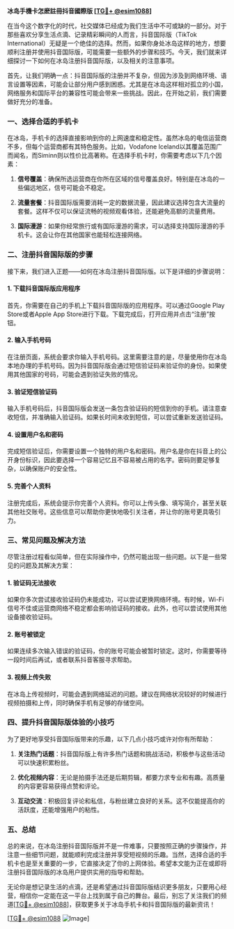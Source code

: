 **冰岛手機卡怎麽註冊抖音國際版 [[TG💪+ @esim1088](https://t.me/s/esim1088)]**

在当今这个数字化的时代，社交媒体已经成为我们生活中不可或缺的一部分。对于那些喜欢分享生活点滴、记录精彩瞬间的人而言，抖音国际版（TikTok International）无疑是一个绝佳的选择。然而，如果你身处冰岛这样的地方，想要顺利注册并使用抖音国际版，可能需要一些额外的步骤和技巧。今天，我们就来详细探讨一下如何在冰岛注册抖音国际版，以及相关的注意事项。

首先，让我们明确一点：抖音国际版的注册并不复杂，但因为涉及到网络环境、语言设置等因素，可能会让部分用户感到困惑。尤其是在冰岛这样相对孤立的小国，网络服务和国际平台的兼容性可能会带来一些挑战。因此，在开始之前，我们需要做好充分的准备。

### **一、选择合适的手机卡**

在冰岛，手机卡的选择直接影响到你的上网速度和稳定性。虽然冰岛的电信运营商不多，但每个运营商都有其特色服务。比如，Vodafone Iceland以其覆盖范围广而闻名，而Siminn则以性价比高著称。在选择手机卡时，你需要考虑以下几个因素：

1. **信号覆盖**：确保所选运营商在你所在区域的信号覆盖良好。特别是在冰岛的一些偏远地区，信号可能会不稳定。
   
2. **流量套餐**：抖音国际版需要消耗一定的数据流量，因此建议选择包含大流量的套餐。这样不仅可以保证流畅的视频观看体验，还能避免高额的流量费用。

3. **国际漫游**：如果你经常旅行或有国际漫游的需求，可以选择支持国际漫游的手机卡。这会让你在其他国家也能轻松连接网络。

### **二、注册抖音国际版的步骤**

接下来，我们进入正题——如何在冰岛注册抖音国际版。以下是详细的步骤说明：

#### **1. 下载抖音国际版应用程序**

首先，你需要在自己的手机上下载抖音国际版的应用程序。可以通过Google Play Store或者Apple App Store进行下载。下载完成后，打开应用并点击“注册”按钮。

#### **2. 输入手机号码**

在注册页面，系统会要求你输入手机号码。这里需要注意的是，尽量使用你在冰岛本地办理的手机号码。因为抖音国际版会通过短信验证码来验证你的身份。如果使用其他国家的号码，可能会遇到验证失败的情况。

#### **3. 验证短信验证码**

输入手机号码后，抖音国际版会发送一条包含验证码的短信到你的手机。请注意查收短信，并准确输入验证码。如果长时间未收到短信，可以尝试重新发送验证码。

#### **4. 设置用户名和密码**

完成短信验证后，你需要设置一个独特的用户名和密码。用户名是你在抖音上的公开身份标识，因此要选择一个容易记忆且不容易被占用的名字。密码则要足够复杂，以确保账户的安全性。

#### **5. 完善个人资料**

注册完成后，系统会提示你完善个人资料。你可以上传头像、填写简介，甚至关联其他社交账号。这些信息可以帮助你更快地吸引关注者，并让你的账号更具吸引力。

### **三、常见问题及解决方法**

尽管注册过程看似简单，但在实际操作中，仍然可能出现一些问题。以下是一些常见的问题及其解决方案：

#### **1. 验证码无法接收**

如果你多次尝试接收验证码仍未能成功，可以尝试更换网络环境。有时候，Wi-Fi信号不佳或运营商网络不稳定都会影响验证码的接收。此外，也可以尝试使用其他设备接收验证码。

#### **2. 账号被锁定**

如果连续多次输入错误的验证码，你的账号可能会被暂时锁定。这时，你需要等待一段时间后再试，或者联系抖音客服寻求帮助。

#### **3. 视频上传失败**

在冰岛上传视频时，可能会遇到网络延迟的问题。建议在网络状况较好的时候进行视频拍摄和上传，同时确保手机有足够的存储空间。

### **四、提升抖音国际版体验的小技巧**

为了更好地享受抖音国际版带来的乐趣，以下几点小技巧或许对你有所帮助：

1. **关注热门话题**：抖音国际版上有许多热门话题和挑战活动，积极参与这些活动可以快速积累粉丝。

2. **优化视频内容**：无论是拍摄手法还是后期剪辑，都要力求专业和有趣。高质量的内容更容易获得点赞和评论。

3. **互动交流**：积极回复评论和私信，与粉丝建立良好的关系。这不仅能提高你的活跃度，还能增强用户的粘性。

### **五、总结**

总的来说，在冰岛注册抖音国际版并不是一件难事，只要按照正确的步骤操作，并注意一些细节问题，就能顺利完成注册并享受短视频的乐趣。当然，选择合适的手机卡也是至关重要的一步，它直接决定了你的上网体验。希望本文能为正在或即将注册抖音国际版的冰岛用户提供实用的指导和帮助。

无论你是想记录生活的点滴，还是希望通过抖音国际版结识更多朋友，只要用心经营，相信你一定能在这一平台上找到属于自己的舞台。最后，别忘了关注我们的频道[[TG💪+ @esim1088](https://t.me/s/esim1088)]，获取更多关于冰岛手机卡和抖音国际版的最新资讯！

[[TG💪+ @esim1088](https://t.me/s/esim1088) ![Image](https://i.postimg.cc/4NQfJmqS/Snipaste-2025-05-13-00-14-12.png)]